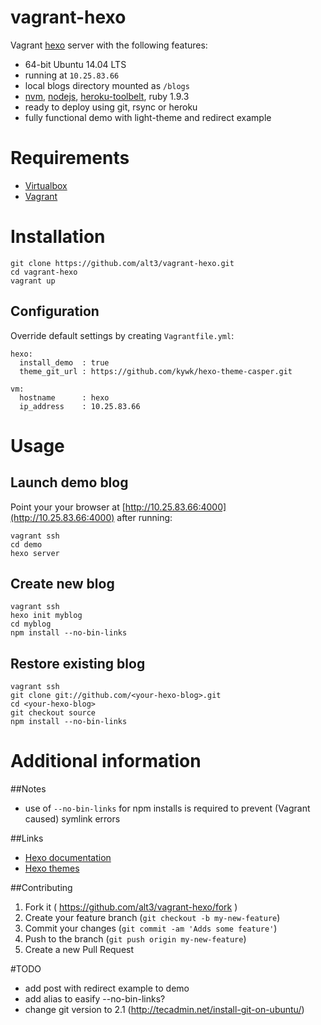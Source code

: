 vagrant-hexo
============

Vagrant [hexo](http://hexo.io) server with the following features:

- 64-bit Ubuntu 14.04 LTS
- running at `10.25.83.66`
- local blogs directory mounted as `/blogs` 
- [nvm](https://github.com/creationix/nvm), [nodejs](http://nodejs.org/), [heroku-toolbelt](https://toolbelt.heroku.com/), ruby 1.9.3
- ready to deploy using git, rsync or heroku 
- fully functional demo with light-theme and redirect example

# Requirements

- [Virtualbox](https://www.virtualbox.org/wiki/Downloads)
- [Vagrant](http://www.vagrantup.com/downloads.html)

# Installation

	git clone https://github.com/alt3/vagrant-hexo.git
	cd vagrant-hexo
	vagrant up

## Configuration

Override default settings by creating `Vagrantfile.yml`:

    hexo:
      install_demo  : true
      theme_git_url : https://github.com/kywk/hexo-theme-casper.git

    vm:
      hostname      : hexo
      ip_address    : 10.25.83.66

# Usage

## Launch demo blog

Point your your browser at [http://10.25.83.66:4000](http://10.25.83.66:4000) after running:

	vagrant ssh
	cd demo
	hexo server

## Create new blog

	vagrant ssh
	hexo init myblog
	cd myblog
	npm install --no-bin-links

## Restore existing blog

	vagrant ssh
	git clone git://github.com/<your-hexo-blog>.git
	cd <your-hexo-blog>
	git checkout source
	npm install --no-bin-links

# Additional information

##Notes

- use of `--no-bin-links` for npm installs is required to prevent (Vagrant caused) symlink errors

##Links
- [Hexo documentation](http://hexo.io/docs/)
- [Hexo themes](https://github.com/hexojs/hexo/wiki/Themes)

##Contributing

1. Fork it ( https://github.com/alt3/vagrant-hexo/fork )
2. Create your feature branch (`git checkout -b my-new-feature`)
3. Commit your changes (`git commit -am 'Adds some feature'`)
4. Push to the branch (`git push origin my-new-feature`)
5. Create a new Pull Request

#TODO

- add post with redirect example to demo
- add alias to easify --no-bin-links?
- change git version to 2.1 (http://tecadmin.net/install-git-on-ubuntu/)
